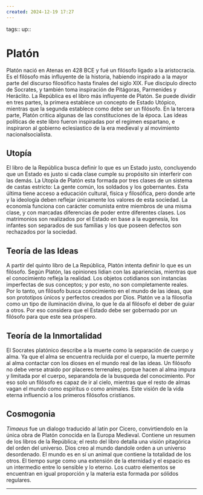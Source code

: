 ```yaml
---
created: 2024-12-19 17:27
---
```

tags::
up::
# Platón
Platón nació en Atenas en 428 BCE y fué un filósofo ligado a la aristocracia. Es el filósofo más influyente de la historia, habiendo inspirado a la mayor parte del discurso filosófico hasta finales del siglo XIX. Fue discipulo directo de Socrates, y también toma inspiración de Pitágoras, Parmenides y Heráclito. La República es el libro más influyente de Platón. Se puede dividir en tres partes, la primera establece un concepto de Estado Utópico, mientras que la segunda establece como debe ser un filósofo. En la tercera parte, Platón critica algunas de las constituciones de la época. Las ideas políticas de este libro fueron inspiradas por el regimen espartano, e inspiraron al gobierno eclesiastico de la era medieval y al movimiento nacionalsocialista.

## Utopía
El libro de la República busca definir lo que es un Estado justo, concluyendo que un Estado es justo si cada clase cumple su propósito sin interferir con las demás. La Utopía de Platón esta formada por tres clases de un sistema de castas estricto: La gente común, los soldados y los gobernantes. Esta última tiene acceso a educación cultural, física y filosófica, pero donde arte y la ideología deben reflejar únicamente los valores de esta sociedad. La economía funciona con carácter comunista entre miembros de una misma clase, y con marcadas diferencias de poder entre diferentes clases. Los matrimonios son realizados por el Estado en base a la eugenesía, los infantes son separados de sus familias y los que poseen defectos son rechazados por la sociedad.

## Teoría de las Ideas
A partír del quinto libro de La República, Platón intenta definir lo que es un filósofo. Según Platón, las opiniones lidian con las apariencias, mientras que el conocimiento refleja la realidad. Los objetos cotidianos son instancias imperfectas de sus conceptos; y por esto, no son completamente reales. Por lo tanto, un filósofo busca conocimiento en el mundo de las ideas, que son prototipos únicos y perfectos creados por Dios. Platón ve a la filosofía como un tipo de iluminación divina, lo que le da al filósofo el deber de guiar a otros. Por eso considera que el Estado debe ser gobernado por un filósofo para que este sea próspero.

## Teoría de la Inmortalidad
El Socrates platónico describe a la muerte como la separación de cuerpo y alma. Ya que el alma se encuentra recluida por el cuerpo, la muerte permite al alma contactar con los dioses en el mundo real de las ideas. Un filósofo no debe verse atraido por placeres terrenales; porque hacen al alma impura y limitada por el cuerpo, separandola de la busqueda del conocimiento. Por eso solo un filósofo es capaz de ir al cielo, mientras que el resto de almas vagan el mundo como espíritus o como animales. Este visión de la vida eterna influenció a los primeros filósofos cristianos.

## Cosmogonia
*Timaeus* fue un dialogo traducido al latin por Cicero, convirtiendolo en la única obra de Platón conocida en la Europa Medieval. Contiene un resumen de los libros de la República; el resto del libro detalla una visión pitagórica del orden del universo. Dios creo al mundo dandole orden a un universo desordenado. El mundo es en sí un animal que contiene la totalidad de los otros. El tiempo surge como una extensión de la eternidad y el espacio es un intermedio entre lo sensible y lo eterno. Los cuatro elementos se encuentran en igual proporción y la materia esta formada por sólidos regulares.
___
